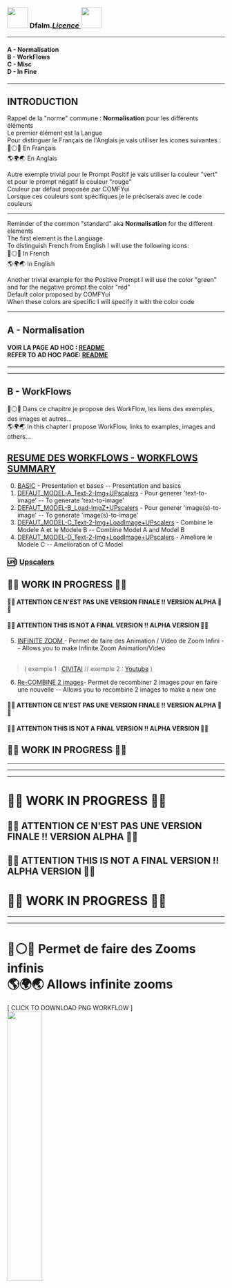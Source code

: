 ### <a href="https://creativecommons.org/publicdomain/zero/1.0/"><img src="https://raw.githubusercontent.com/Dfalm-Original/COMFYui/main/images/CC-0-Violet.png" height="48"></a> Dfalm.<i>[Licence ](https://github.com/Dfalm-Original/COMFYui?tab=License-1-ov-file)</i><a href="https://fr.wikipedia.org/wiki/WTFPL"><img src="https://raw.githubusercontent.com/Dfalm-Original/COMFYui/main/images/WTFPL_logo.svg.png" height="48"></a>
<hr>

#### A - Normalisation<br>B - WorkFlows<br>C - Misc<br>D - In Fine
----
## INTRODUCTION
Rappel de la "norme" commune : **Normalisation** pour les différents éléments<br>
Le premier élément est la Langue<br>
Pour distinguer le Français de l'Anglais je vais utiliser les icones suivantes :<br>
🔵⚪️🔴 En Français<br>
🌎🌍🌏 En Anglais

Autre exemple trivial pour le Prompt Positif je vais utiliser la couleur "vert" et pour le prompt négatif la couleur "rouge"<br>
Couleur par défaut proposée par COMFYui<br>
Lorsque ces couleurs sont spécifiques je le préciserais avec le code couleurs

---
Reminder of the common "standard" aka **Normalisation** for the different elements<br>
The first element is the Language<br>
To distinguish French from English I will use the following icons:<br>
🔵⚪️🔴 In French<br>
🌎🌍🌏 In English<br>

Another trivial example for the Positive Prompt I will use the color "green" and for the negative prompt the color "red"<br>
Default color proposed by COMFYui<br>
When these colors are specific I will specify it with the color code

---
## A - Normalisation
#### VOIR LA PAGE AD HOC :  [ <u>README</u> ](https://github.com/Dfalm-Original/COMFYui)<br>REFER TO AD HOC PAGE: [ <u>README</u> ](https://github.com/Dfalm-Original/COMFYui)


-----
-----

## B - WorkFlows
🔵⚪️🔴 Dans ce chapitre je propose des WorkFlow, les liens des exemples, des images et autres...<br>🌎🌍🌏 In this chapter I propose WorkFlow, links to examples, images and others...

## [RESUME DES WORKFLOWS - WORKFLOWS SUMMARY ](Dfalm_Workflows.md)

0) <u>[BASIC](BASIC.md)</u> - Presentation et bases -- Presentation and basics
1) <u>[DEFAUT_MODEL-A_Text-2-Img+UPscalers](DEFAUT_MODEL-A.md)</u> - Pour generer 'text-to-image' -- To generate 'text-to-image'
2) <u>[DEFAUT_MODEL-B_Load-ImgZ+UPscalers](DEFAUT_MODEL-B.md)</u> - Pour generer 'image(s)-to-image' -- To generate 'image(s)-to-image'
3) <u>[DEFAUT_MODEL-C_Text-2-Img+LoadImage+UPscalers](DEFAUT_MODEL-C.md)</u> - Combine le Modele A et le Modele B -- Combine Model A and Model B
4) <u>[DEFAUT_MODEL-D_Text-2-Img+LoadImage+UPscalers](DEFAUT_MODEL-D.md)</u> - Ameliore le Modele C -- Amelioration of C Model

### 🆙) <u>[Upscalers](Upscalers.md)</u>

## 🚧🚧 WORK IN PROGRESS 🚧🚧

#### 🚨🚨 ATTENTION CE N'EST PAS UNE VERSION FINALE !! VERSION ALPHA 🚨🚨
#### 🚨🚨 ATTENTION THIS IS NOT A FINAL VERSION !! ALPHA VERSION 🚨🚨
5) <u> [INFINITE ZOOM](Infinite-Zoom.md) </u>- Permet de faire des Animation / Video de Zoom Infini -- Allows you to make Infinite Zoom Animation/Video<br><br>
> (  exemple 1 : [CIVITAI](https://civitai.com/images/34925284) // exemple 2 : [Youtube](https://youtube.com/shorts/W1ugyeAG0Ys)  )<br> 

6) <u> [Re-COMBINE 2 images](Combine.md)</u>- Permet de recombiner 2 images pour en faire une nouvelle -- Allows you to recombine 2 images to make a new one<br>
#### 🚨🚨 ATTENTION CE N'EST PAS UNE VERSION FINALE !! VERSION ALPHA 🚨🚨
#### 🚨🚨 ATTENTION THIS IS NOT A FINAL VERSION !! ALPHA VERSION 🚨🚨
## 🚧🚧 WORK IN PROGRESS 🚧🚧 


<hr>

-----
-----

# 🚧🚧 WORK IN PROGRESS 🚧🚧
## 🚨🚨 ATTENTION CE N'EST PAS UNE VERSION FINALE !! VERSION ALPHA 🚨🚨
## 🚨🚨 ATTENTION THIS IS NOT A FINAL VERSION !! ALPHA VERSION 🚨🚨
# 🚧🚧 WORK IN PROGRESS 🚧🚧
<hr>
<hr>

# 🔵⚪️🔴 Permet de faire des Zooms infinis <br>🌎🌍🌏 Allows infinite zooms
[ CLICK TO DOWNLOAD PNG WORKFLOW ]<br>
<a href="Infinite-Zoom/Dfalm_Infinite_Zoom.png"><img src="Infinite-Zoom/Dfalm_Infinite_Zoom.png" width="40%"></a><br>

# Vue d'ensemble - Overview
<img src="Infinite-Zoom/Dfalm_Infinite_Zoom-notes.jpg" width="60%"><br>
1) Nom du fichier + Repertoire - File name + Directory
2) Rotation ( Angle en Degre° ) - Rotation (Angle in Degrees)
3) Zoom ( facteur de zoom ) - Zoom (zoom factor)
4) Taille de l'image L/H - Image size W/H
5) Prompt positif - Positive prompt
6) MAIN : Checkpoint, Lora, seed
7) INITIATEUR : 1/ Creer une Image 2/ Generer le Zoom - NITIATOR: 1/ Create an Image 2/ Generate the Zoom
<br>

G ) Genere l'image - Generate the image<br>
RG) Random Step / cfg pour creer de l'aleatoire - To generate randomness<br>
B ) Boucle de zoom - Zoom loop<br>
Z ) Zoom de l'image - Zoom image<br>
C1 ) Controles de l'image + redimensionnement <br>
RZ ) Zoom Random Step / cfg pour creer de l'aleatoire - To generate randomness<br>
MATH/TRIGO ) Effectue la roation de l'image en respectant le ratio d'origine - Rotate the image respecting the original ratio<br>
C2 ) Controles de l'image Finale - Final image controls<br>
CR ) Controle et Forcage de la taille de l'image - Control and force the image size<br>
S ) Sauvegarde de l'image et options - Save the image and options<br>
COMPTEUR ) Compte le nombre d'images generees pour le zoom - Counts the number of images generated for zooming<br>

# DETAILS <br>
### 1) Nom du fichier + Repertoire - File name + Directory<br>
<img src="Infinite-Zoom//images/1Nom.png" width="30%"><br>
🔵⚪️🔴 Le nom et le type d'image est automatiquement permutee entre l'image "initiale" et les images generees pour le zoom : voir <b>S) Sauvegarde de l'image et options</b><br>
🌎🌍🌏 The image name and type is automatically swapped between the "initial" image and the images generated for zooming: see <b>S) Image saving and options</b><br>

### 2) Rotation ( Angle en Degre° )  - Rotation (Angle in Degrees) <br>
<img src="Infinite-Zoom//images/2Rotation.png" width="40%"><br>
Accepte les Angles negatifs et les virgules<br>
Accepts negative angles and commas<br>
### 3) Zoom ( facteur de zoom ) - Zoom (zoom factor)<br>
<img src="Infinite-Zoom//images/3Zoom.png" width="30%"><br>
Accepte les virgules
### 4) Taille de l'image L/H - Image size W/H<br>
<img src="Infinite-Zoom//images/4Taille.png" width="40%"><br>
Permet de faire du portrait, paysage ou 1/1 et tous autres formats
### 5) Prompt positif - Positive prompt<br>
<img src="Infinite-Zoom//images/5Prompt.png" width="50%"><br>
Toutes les options de Prompts
## 🔵⚪️🔴⚠️ATTENTION⚠️
### 10 CHOIX <font color="#00FF55"> PROMPT :<br>
(0) Vanille<br>
(1) Magic<br>
(2) Super Random<br>
[3] Magic + Super Random (defaut)</font><br>

<font color="#FF00A5">
BATCH PROMPT   :<br>
(4) Vanille<br>
(5) Magic<br>
(6) Super Random<br>
(7) Magic + Super Random
</font>

<font color="#0044AA">RANDOM
<br>
(8) Super Random<br>
(9) Super Random + Magic
</font>

## 🌎🌍🌏⚠️ATTENTION⚠️
### 10 CHOICES <font color="#00FF55"> PROMPT:<br>
(0) Vanilla<br>
(1) Magic<br>
(2) Super Random<br>
[3] Magic + Super Random (default)</font><br>
<font color="#FF00A5"> BATCH PROMPT:<br>
(4) Vanilla<br>
(5) Magic<br>
(6) Super Random<br>
(7) Magic + Super Random </font>
<font color="#0044AA">RANDOM <br>
(8) Super Random<br>
(9)Super Random + Magic </font>


### 6) MAIN : Checkpoint, Lora, seed<br>
<img src="Infinite-Zoom//images/6Main.png" width="40%"><br>
Choisir le Tenseur (Checkpoint), le Lora et la Seed

### 7) INITIATEUR  - INITIATOR:
1/ Creer la premiere Image - Create first Image<br>
2/ Generer le Zoom - Generate the Zoom<br>
<img src="Infinite-Zoom//images/7Init.png" width="40%"><br>
🔵⚪️🔴 Permet de creer une premiere image ou d'en regenerer une nouvelle<br>
Une fois satisfait il faut permuter sur le choix (2) pour generer le Zoom<br>
🌎🌍🌏 Allows you to create a first image or regenerate a new one<br>
Once satisfied, you must switch to choice (2) to generate the Zoom<br>
## ⚠️ ATTENTION : Suivre les instructions -- Follow Instructions ⚠️
<img src="Infinite-Zoom//images/Instructions.png" width="40%"><br>

### G ) Genere l'image<br>
<img src="Infinite-Zoom//images/Genere.png" width="70%"><br>
Par defaut : <b>SAMPLER</b> : dpm_2 -- <b>Scheduleur</b> : sgm_uniform<br>


### RG ) Random Step / cfg pour creer de l'aleatoire<br>
<img src="Infinite-Zoom//images/RG.png" width="30%"><br>
Permet de cadrer - Restrict  step / cfg<br>
Step entre - Between { 3 ; 6 } -- cfg entre - Between {8.0 ; 15.0 }

### B ) Boucle de zoom<br>
<img src="Infinite-Zoom//images/Boucle.png" width="40%"><br>
Image qui sera re-injecter pour generer une nouvelle image pour le zoom<br>

### Z ) Zoom de l'image<br>
<img src="Infinite-Zoom//images/Zoomer.png" width="40%"><br>
Modele d'Upscale par defaur <b> 2xHigurashi_V1_compact_270k</b> est rapide et efficace<br>
Par defaut : <b>SAMPLER</b> : dpmpp_2 -- <b>Scheduleur</b> : sgm_uniform<br>
Les autres options sont a discretion<br>

### C1 ) Controles de l'image + redimensionnement<br>
<img src="Infinite-Zoom//images/Controls1.png" width="40%"><br>
Ce sont des controles de la taille de l'image et du crop pour le zoom<br>
These are image size and crop controls for zooming<br>

### RZ ) Zoom Random Step / cfg pour creer de l'aleatoire<br>
<img src="Infinite-Zoom//images/Randomize-Zoom.png" width="40%"><br>
Permet de cadrer - Restrict step / cfg<br>
Step entre - Between { 3 ; 7 } -- cfg entre - Between{8.0 ; 13.0 }<br>

### MATH/TRIGO ) Effectue la rotation de l'image en respectant le ratio d'origine -- Rotates the image respecting the original ratio<br>
<img src="Infinite-Zoom//images/Math-Trigo.png" width="60%"><br>
🔵⚪️🔴 C'est la partie dans laquelle l'image subi une rotation et conserve ses proportions initiales<br>
Ne pas depasser +/-10° d'angle sinon la rotation est trop brutale<br>
🌎🌍🌏 This is the part in which the image is rotated and keeps its initial proportions<br>
Do not exceed +/-10° angle otherwise the rotation is too abrupt<br>
<h2>ℹ️ SOURCE : <a href="https://math.stackexchange.com/questions/3181876/how-to-find-sides-of-rectangle-that-is-inscribed-in-other-rectangle">How to find sides of rectangle<br> that is inscribed in other rectangle ?</a></h2>

### C2 ) Controles de l'image Finale<br>
<img src="Infinite-Zoom//images/2Rotation.png" width="40%"><br>
Controle la taille de l'image finale par rapport aux dimension initialement renseignees 4) Taille de l'image L/H

### CR ) Controle et Forcage de la taille de l'image<br>
<img src="Infinite-Zoom//images/CROP.png" width="40%"><br>
🔵⚪️🔴 A cause des virgules flotantes parfois la taille de l'image peut varier donc on :<br>
Controle et force le redimensionnement de l'image aux dimensions initiales 4) Taille de l'image L/H<br>
🌎🌍🌏 Due to floating points sometimes the image size can vary so we:<br>
Control and force the image to be resized to the initial dimensions 4) Image size W/H<br>

### S ) Sauvegarde de l'image et options<br>
<img src="Infinite-Zoom//images/Sauve.png" width="30%"><br>
🔵⚪️🔴  La sauvegarde de l'image et ses options<br>
Permet de sauvegarder un fichier "txt" dans lequel il y a des metadata<br>
L'image "initiale" est sauvee en PNG avec le prompt / workflow embarque<br>
Le nom de l'image initiale PNG est : <b>"INITIAL+TEST_'<i>FICHIER</i>'.png"</b><br>
Les images de Zoom sont automatiquement permutees en JPG<br>
Le nom de l'image zoom JPG est : <b>"ZOOM_'<i>FICHIER</i>'.jpg"</b><br>

🌎🌍🌏 Saving the image and its options<br>
Allows you to save a "txt" file in which there is metadata<br>
The "initial" image is saved in PNG with the embedded prompt / workflow<br>
The name of the initial PNG image is:<b>"INITIAL+TEST_'<i>FICHIER</i>'.png"</b><br>
Zoom images are automatically switched to JPG<br>
The name of the JPG zoom image is: <b>"ZOOM_'<i>FICHIER</i>'.jpg"</b>br>

### ℹ️ <u>VOIR GIT-UB / FOLLOW GIT-HUB</u> : [save-image-extended-comfyui](https://github.com/audioscavenger/save-image-extended-comfyui)<br>


### COMPTEUR ) Compte le nombre d'images generees pour le zoom - Counts the number of images generated for zooming<br>
<img src="Infinite-Zoom//images/compteur.png" width="40%"><br>
Fait ce qui est indique<br>
Do what is instructed<br>

-----
-----

<h1>D - In Fine</h1>

## Liens Utiles - Links usefull :
VIEILLES VERSIONS / OLDS VERSION  <b>COMFYui</b> :
https://github.com/comfyanonymous/ComfyUI/tags<br>
INDISPENSABLE : <b>COMFYui Manger</b> : https://github.com/ltdrdata/ComfyUI-Manager

### Beginner’s Guide to ComfyUI
By Andrew : https://stable-diffusion-art.com/comfyui/
### Unlock the Power of ComfyUI: A Beginner's Guide with Hands-On Practice
And "RUN WORKFLOW" online : https://www.runcomfy.com/tutorials/comfyui-beginners-guide
### ComfyUI WIKI
Your Ultimate Companion for Mastering Stable Diffusion ComfyUI : https://comfyui-wiki.com

----
### Credit
ComfyUI/[ComfyUI](https://github.com/comfyanonymous/ComfyUI) - A powerful and modular stable diffusion GUI.

**And, for all ComfyUI custom node developers**

🙏 Un grand merci au / Special Thanks to the  : <b>GOAT [ltdrdata](https://github.com/ltdrdata)</b><br>
[ComfyUI ltdrdata:FORK](https://github.com/comfyanonymous/ComfyUI)<br>
[ComfyUI-Manager](https://github.com/ltdrdata/ComfyUI-Manager)<br>
[ComfyUI-Impact-Pack](https://github.com/ltdrdata/ComfyUI-Impact-Pack)<br>
[ComfyUI-Inspire-Pack](https://github.com/ltdrdata/ComfyUI-Inspire-Pack)<br>
[ComfyUI-extension-tutorials](https://github.com/ltdrdata/ComfyUI-extension-tutorials)

----
----

### <a href="https://creativecommons.org/publicdomain/zero/1.0/"><img src="https://raw.githubusercontent.com/Dfalm-Original/COMFYui/main/images/CC-0-Violet.png" height="48"></a> Dfalm.<i>[Licence ](https://github.com/Dfalm-Original/COMFYui?tab=License-1-ov-file)</i><a href="https://fr.wikipedia.org/wiki/WTFPL"><img src="https://raw.githubusercontent.com/Dfalm-Original/COMFYui/main/images/WTFPL_logo.svg.png" height="48"></a>
<p><img alt="Github" src="http://Dfalm.fr/ComfyUI/Git-Logo-Dfalm.png" width="48"> github : <a href="https://github.com/Dfalm-Original/COMFYui" target="_blank">https://github.com/Dfalm-Original/COMFYui</a></p>
<p><img alt="Youtube" src="http://Dfalm.fr/ComfyUI/youtube+logoToon.png" width="48"> Youtube : <a href="https://www.youtube.com/@Dfalm" target="_blank">https://www.youtube.com/@Dfalm</a></p>